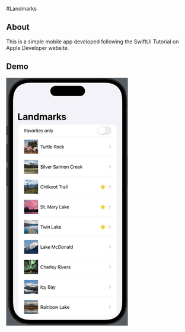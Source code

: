 #Landmarks

## About
This is a simple mobile app developed following the SwiftUI Tutorial on Apple Developer website.

## Demo
![](.github/demo.gif)